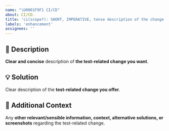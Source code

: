 ```yaml
---
name: "\U0001F9F1 CI/CD"
about: CI/CD.
title: 'ci(scope?): SHORT, IMPERATIVE, tense description of the change'
labels: 'enhancement'
assignees: ''
---
```

<!-- **********************************************************************************************
Hey! 🍻

Please search open and closed test-related change requests before submitting a new test-related change request.
Existing test-related change requests may present your particular change or similar enough
to contribute to that, thus simplify and make the test-related change request more clear.
*********************************************************************************************** -->

🚀 Description
---------------------------------------------------------------------------------------------------

**Clear and concise** description of **the test-related change you want**.

💡 Solution
---------------------------------------------------------------------------------------------------

Clear description of the **test-related change you offer**.

💬 Additional Context
---------------------------------------------------------------------------------------------------

Any **other relevant/sensible information, context, alternative solutions, or screenshots** regarding the test-related change.
